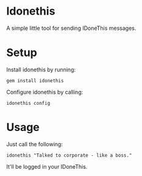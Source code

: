 # Idonethis

A simple little tool for sending IDoneThis messages.

# Setup

Install idonethis by running:

    gem install idonethis

Configure idonethis by calling:

    idonethis config

# Usage

Just call the following:

    idonethis "Talked to corporate - like a boss."

It'll be logged in your IDoneThis.
